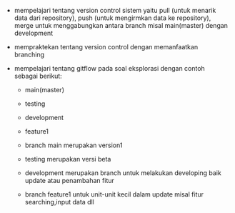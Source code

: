- mempelajari tentang version control sistem yaitu pull (untuk menarik data dari repository), push (untuk mengirmkan data ke repository), merge untuk menggabungkan antara branch misal main(master) dengan development
- mempraktekan tentang version control dengan memanfaatkan branching
- mempelajari tentang gitflow pada soal eksplorasi dengan contoh sebagai berikut:

  - main(master)
  - testing
  - development
  - feature1

  - branch main merupakan version1
  - testing merupakan versi beta
  - development merupakan branch untuk melakukan developing baik update atau penambahan fitur
  - branch feature1 untuk unit-unit kecil dalam update misal fitur searching,input data dll
